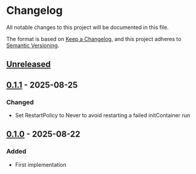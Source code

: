 # Changelog

All notable changes to this project will be documented in this file.

The format is based on [Keep a Changelog](https://keepachangelog.com/en/1.0.0/),
and this project adheres to [Semantic Versioning](https://semver.org/spec/v2.0.0.html).



## [Unreleased]

## [0.1.1] - 2025-08-25

### Changed

- Set RestartPolicy to Never to avoid restarting a failed initContainer run

## [0.1.0] - 2025-08-22

### Added

- First implementation

[Unreleased]: https://github.com/giantswarm/registry-sync/compare/v0.1.1...HEAD
[0.1.1]: https://github.com/giantswarm/registry-sync/compare/v0.1.0...v0.1.1
[0.1.0]: https://github.com/giantswarm/registry-sync/releases/tag/v0.1.0
